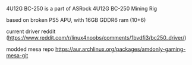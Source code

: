 4U12G BC-250
is a part of
ASRock 4U12G BC-250 Mining Rig

based on broken PS5 APU, with 16GB GDDR6 ram (10+6) 

current driver reddit (https://www.reddit.com/r/linux4noobs/comments/1bvdfi3/bc250_driver/)

modded mesa repo https://aur.archlinux.org/packages/amdonly-gaming-mesa-git
